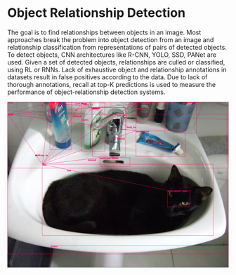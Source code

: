 # Object Relationship Detection

The goal is to find relationships between objects in an image. Most approaches break the problem into object detection from an image and relationship classification from representations of pairs of detected objects. To detect objects, CNN architectures like R-CNN, YOLO, SSD, PANet are used. Given a set of detected objects, relationships are culled or classified, using RL or RNNs. Lack of exhaustive object and relationship annotations in datasets result in false positives according to the data. Due to lack of thorough annotations, recall at top-K predictions is used to measure the performance of object-relationship detection systems.

![cat in a sink](docs/download.png "Cat in Sink")